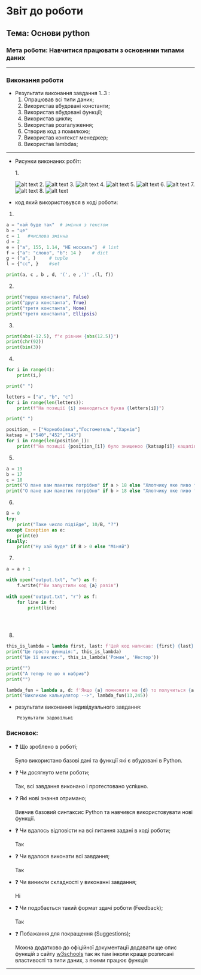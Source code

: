 # Звіт до роботи
## Тема: Основи python
### Мета роботи: Навчитися працювати з основними типами даних
---
### Виконання роботи
- Результати виконання завдання 1..3 :
    1. Опрацював всі типи даних;
    1. Використав вбудовані константи;
    1. Використав вбудовані функції;
    1. Використав цикли;
    1. Використав розгалуження;
    1. Створив код з помилкою;
    1. Використав контекст менеджер;
    1. Використав lambdas;
---
- Рисунки виконаних робіт:

    <!-- 1. ![alt text](https://raw.githubusercontent.com/RomanIT320/LB_kn320_oop/main/pictures/Test_program.png "test_program_1") -->1. 
    ![alt text](https://raw.githubusercontent.com/RomanIT320/LB_kn320_oop/main/pictures/LB_3_1.png " ")
    2. 
    ![alt text](https://raw.githubusercontent.com/RomanIT320/LB_kn320_oop/main/pictures/LB_3_2.png " ")
    3. 
    ![alt text](https://raw.githubusercontent.com/RomanIT320/LB_kn320_oop/main/pictures/LB_3_3.png " ")
    4. 
    ![alt text](https://raw.githubusercontent.com/RomanIT320/LB_kn320_oop/main/pictures/LB_3_4.png " ")
    5. 
    ![alt text](https://raw.githubusercontent.com/RomanIT320/LB_kn320_oop/main/pictures/LB_3_5.png " ")
    6. 
    ![alt text](https://raw.githubusercontent.com/RomanIT320/LB_kn320_oop/main/pictures/LB_3_6.png " ")
    7. 
    ![alt text](https://raw.githubusercontent.com/RomanIT320/LB_kn320_oop/main/pictures/LB_3_7.png " ")
    8. 
    ![alt text](https://raw.githubusercontent.com/RomanIT320/LB_kn320_oop/main/pictures/LB_3_8.png " ")
    


- код який використовувся в ході роботи:
1. 
```python
a = "хай буде так"  # зміння з текстом
b = "це"
c = 1   #числова змінна
d = 2   
e = ["a", 155, 1.14, "НЕ москаль"]  # list
f = {"a": "слово", "b": 14 }    # dict
g = ("a", )     # tuple
l = {"cc", }    #set

print(a, c , b , d, '(', e ,')' ,(l, f))
```
2. 
```python
print("перша константа", False)
print("друга константа", True)
print("третя константа", None)
print("третя константа", Ellipsis)
```
3. 
```python
print(abs(-12.5), f"є рівним {abs(12.5)}")
print(chr(92))
print(bin(3))
```
4. 
```python
for i in range(4):
    print(i,)

print(" ")

letters = ["a", "b", "c"]
for i in range(len(letters)):
    print(f"На позиції {i} знаходиться буква {letters[i]}")

print(" ")

position_ = ["Чорнобаївка","Гостометель","Харків"]
katsap = ["540","452","143"]
for i in range(len(position_)):
    print(f"На позиції {position_[i]} було знищеноо {katsap[i]} кацапів")
```
5. 
```python
a = 19
b = 17
c = 18
print("О пане вам пакетик потрібно" if a > 18 else "Хлопчику яке пиво ти себе бачив")
print("О пане вам пакетик потрібно" if b > 18 else "Хлопчику яке пиво ти себе бачив")


```
6. 
```python
B = 0
try:
    print("Таке число підійде", 10/B, "?")
except Exception as e:
    print(e)
finally:
    print("Ну хай буде" if B > 0 else "Міняй")


```
7. 
```python
a = a + 1

with open("output.txt", "w") as f:
    f.write(f"Ви запустили код {a} разів")
    
with open("output.txt", "r") as f:
    for line in f:
        print(line)


    
```
8. 
```python
this_is_lambda = lambda first, last: f'Цей код написав: {first} {last}'
print("Це просто функція:", this_is_lambda)
print("Це її виклик:", this_is_lambda('Роман', 'Нестор'))

print("")
print("А тепер те шо я набрив")
print("")

lambda_fun = lambda a, d: f'Якщо {a} помножити на {d} то получиться {a * d}'
print("Викликаю калькулятор -->", lambda_fun(13,245))
```


- результати виконання індивідуального завдання:

```text
    Результати задовільні 
```

### Висновок: 
- :question: Що зроблено в роботі;

    Було використано базові дані та функції які є вбудовані в Python.
    
- :question: Чи досягнуто мети роботи;

    Так, всі завдання виконано і протестовано успішно.
    
- :question: Які нові знання отримано;
    
    Вивчив базовий синтаксис Python та навчився використовувати нові функції.
    
- :question: Чи вдалось відповісти на всі питання задані в ході роботи;

    
     Так
    
- :question: Чи вдалося виконати всі завдання;

    
     Так
    
- :question: Чи виникли складності у виконанні завдання;

    
    Ні
    
- :question: Чи подобається такий формат здачі роботи (Feedback);

    
    Так 
    
- :question: Побажання для покращення (Suggestions);

    
    Можна додатково до офіційної документації додавати ще опис функцій з сайту [w3schools](https://www.w3schools.com/) так як там інколи краще розписані властивості та типи даних, з якими працює функція
    
---